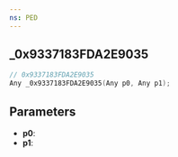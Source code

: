 ```yaml
---
ns: PED
---
```

## _0x9337183FDA2E9035

```c
// 0x9337183FDA2E9035
Any _0x9337183FDA2E9035(Any p0, Any p1);
```

## Parameters
* **p0**:
* **p1**:
